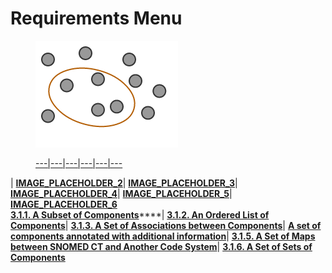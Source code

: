 # Requirements Menu

[<figure><img src="images/35985841.png" alt="" title=""><figcaption><p>---|---|---|---|---|---</p></figcaption></figure>](3.1.1.-A-Subset-of-Components_35985527.html)| [__IMAGE_PLACEHOLDER_2__](3.1.2.-An-Ordered-List-of-Components_35985508.html)| [__IMAGE_PLACEHOLDER_3__](3.1.3.-A-Set-of-Associations-between-Components_35985514.html)|  [__IMAGE_PLACEHOLDER_4__](3.1.4.-A-Set-of-Components-Annotated-with-Additional-Information_35985521.html)| [__IMAGE_PLACEHOLDER_5__](3.1.5.-A-Set-of-Maps-between-SNOMED-CT-and-Another-Code-System_35985524.html)| [__IMAGE_PLACEHOLDER_6__](3.1.6.-A-Set-of-Sets-of-Components_35985532.html)  
**[3.1.1. A Subset of Components](3.1.1.-A-Subset-of-Components_35985527.html)******| **[3.1.2. An Ordered List of Components](3.1.2.-An-Ordered-List-of-Components_35985508.html)**| **[3.1.3. A Set of Associations between Components](3.1.3.-A-Set-of-Associations-between-Components_35985514.html)**| **[A set of components annotated with additional information](3.1.4.-A-Set-of-Components-Annotated-with-Additional-Information_35985521.html)**| **[3.1.5. A Set of Maps between SNOMED CT and Another Code System](3.1.5.-A-Set-of-Maps-between-SNOMED-CT-and-Another-Code-System_35985524.html)**| **[3.1.6. A Set of Sets of Components](3.1.6.-A-Set-of-Sets-of-Components_35985532.html)**
